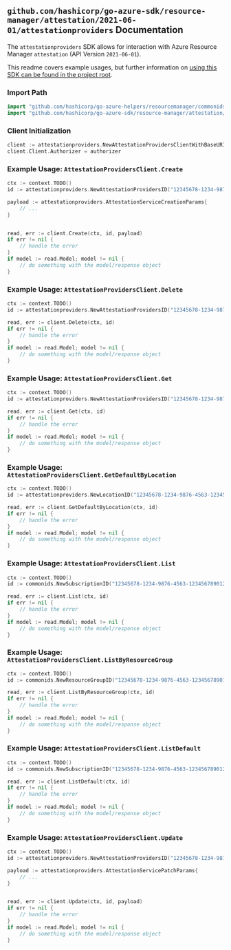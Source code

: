 
## `github.com/hashicorp/go-azure-sdk/resource-manager/attestation/2021-06-01/attestationproviders` Documentation

The `attestationproviders` SDK allows for interaction with Azure Resource Manager `attestation` (API Version `2021-06-01`).

This readme covers example usages, but further information on [using this SDK can be found in the project root](https://github.com/hashicorp/go-azure-sdk/tree/main/docs).

### Import Path

```go
import "github.com/hashicorp/go-azure-helpers/resourcemanager/commonids"
import "github.com/hashicorp/go-azure-sdk/resource-manager/attestation/2021-06-01/attestationproviders"
```


### Client Initialization

```go
client := attestationproviders.NewAttestationProvidersClientWithBaseURI("https://management.azure.com")
client.Client.Authorizer = authorizer
```


### Example Usage: `AttestationProvidersClient.Create`

```go
ctx := context.TODO()
id := attestationproviders.NewAttestationProvidersID("12345678-1234-9876-4563-123456789012", "example-resource-group", "providerName")

payload := attestationproviders.AttestationServiceCreationParams{
	// ...
}


read, err := client.Create(ctx, id, payload)
if err != nil {
	// handle the error
}
if model := read.Model; model != nil {
	// do something with the model/response object
}
```


### Example Usage: `AttestationProvidersClient.Delete`

```go
ctx := context.TODO()
id := attestationproviders.NewAttestationProvidersID("12345678-1234-9876-4563-123456789012", "example-resource-group", "providerName")

read, err := client.Delete(ctx, id)
if err != nil {
	// handle the error
}
if model := read.Model; model != nil {
	// do something with the model/response object
}
```


### Example Usage: `AttestationProvidersClient.Get`

```go
ctx := context.TODO()
id := attestationproviders.NewAttestationProvidersID("12345678-1234-9876-4563-123456789012", "example-resource-group", "providerName")

read, err := client.Get(ctx, id)
if err != nil {
	// handle the error
}
if model := read.Model; model != nil {
	// do something with the model/response object
}
```


### Example Usage: `AttestationProvidersClient.GetDefaultByLocation`

```go
ctx := context.TODO()
id := attestationproviders.NewLocationID("12345678-1234-9876-4563-123456789012", "location")

read, err := client.GetDefaultByLocation(ctx, id)
if err != nil {
	// handle the error
}
if model := read.Model; model != nil {
	// do something with the model/response object
}
```


### Example Usage: `AttestationProvidersClient.List`

```go
ctx := context.TODO()
id := commonids.NewSubscriptionID("12345678-1234-9876-4563-123456789012")

read, err := client.List(ctx, id)
if err != nil {
	// handle the error
}
if model := read.Model; model != nil {
	// do something with the model/response object
}
```


### Example Usage: `AttestationProvidersClient.ListByResourceGroup`

```go
ctx := context.TODO()
id := commonids.NewResourceGroupID("12345678-1234-9876-4563-123456789012", "example-resource-group")

read, err := client.ListByResourceGroup(ctx, id)
if err != nil {
	// handle the error
}
if model := read.Model; model != nil {
	// do something with the model/response object
}
```


### Example Usage: `AttestationProvidersClient.ListDefault`

```go
ctx := context.TODO()
id := commonids.NewSubscriptionID("12345678-1234-9876-4563-123456789012")

read, err := client.ListDefault(ctx, id)
if err != nil {
	// handle the error
}
if model := read.Model; model != nil {
	// do something with the model/response object
}
```


### Example Usage: `AttestationProvidersClient.Update`

```go
ctx := context.TODO()
id := attestationproviders.NewAttestationProvidersID("12345678-1234-9876-4563-123456789012", "example-resource-group", "providerName")

payload := attestationproviders.AttestationServicePatchParams{
	// ...
}


read, err := client.Update(ctx, id, payload)
if err != nil {
	// handle the error
}
if model := read.Model; model != nil {
	// do something with the model/response object
}
```
